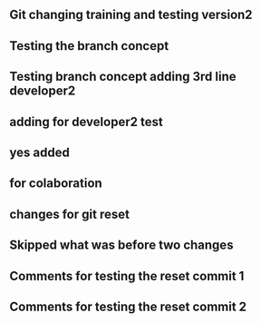 ## Git changing training and testing version2
## Testing the branch concept
## Testing branch concept adding 3rd line developer2
## adding for developer2 test
## yes added
## for colaboration
## changes for git reset
## Skipped what was before two changes
## Comments for testing the reset commit 1
## Comments for testing the reset commit 2